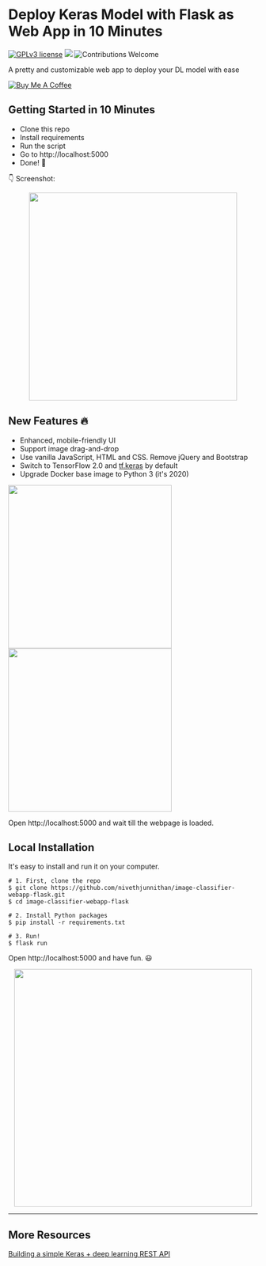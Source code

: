 # Deploy Keras Model with Flask as Web App in 10 Minutes

[![GPLv3 license](https://img.shields.io/badge/License-GPLv3-blue.svg)](http://perso.crans.org/besson/LICENSE.html)
[![](https://img.shields.io/badge/python-3.5%2B-green.svg)]()
![Contributions Welcome](https://img.shields.io/badge/contributions-welcome-brightgreen.svg?style=flat)

A pretty and customizable web app to deploy your DL model with ease

<a href="https://paypal.me/nivethjunnithan?locale.x=en_GB" target="_blank"><img src="https://www.buymeacoffee.com/assets/img/custom_images/yellow_img.png" alt="Buy Me A Coffee"></a>

## Getting Started in 10 Minutes

- Clone this repo
- Install requirements
- Run the script
- Go to http://localhost:5000
- Done! :tada:

:point_down: Screenshot:

<p align="center">
  <img src="https://raw.githubusercontent.com/nivethjunnithan/.github-images/main/Desktop.png?token=ALL2VYE746FRTJQPBINRYSTAYNJME" height="420px" alt="">
</p>

## New Features :fire:

- Enhanced, mobile-friendly UI
- Support image drag-and-drop
- Use vanilla JavaScript, HTML and CSS. Remove jQuery and Bootstrap
- Switch to TensorFlow 2.0 and [tf.keras](https://www.tensorflow.org/guide/keras) by default
- Upgrade Docker base image to Python 3 (it's 2020)

<p float="left">
  <img src="https://raw.githubusercontent.com/nivethjunnithan/.github-images/main/Tab.png?token=ALL2VYGEQE2SAJJXOAXRAA3BAQ6V4" height="330px" alt="">
  <img src="https://raw.githubusercontent.com/nivethjunnithan/.github-images/main/Phone.png?token=ALL2VYFPCHU774IVICVAMKTBAQ6VW" height="330px" alt="">
</p>

Open http://localhost:5000 and wait till the webpage is loaded.

## Local Installation

It's easy to install and run it on your computer.

```shell
# 1. First, clone the repo
$ git clone https://github.com/nivethjunnithan/image-classifier-webapp-flask.git
$ cd image-classifier-webapp-flask

# 2. Install Python packages
$ pip install -r requirements.txt

# 3. Run!
$ flask run
```

Open http://localhost:5000 and have fun. :smiley:

<p align="center">
  <img src="https://raw.githubusercontent.com/nivethjunnithan/.github-images/main/Live.gif?token=ALL2VYHBR3GHL2DEARNSHLDBAQ6VQ" height="480px" alt="">
</p>

---

## More Resources

[Building a simple Keras + deep learning REST API](https://blog.keras.io/building-a-simple-keras-deep-learning-rest-api.html)
